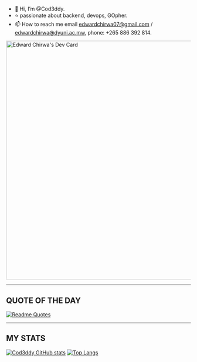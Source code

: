 # 
- 👋 Hi, I’m @Cod3ddy.
- ⭐ passionate about backend, devops, GOpher.
- 📫 How to reach me email edwardchirwa07@gmail.com / edwardchirwa@dyuni.ac.mw, phone: +265 886 392 814.

<a href="https://app.daily.dev/cod3ddy"><img src="https://api.daily.dev/devcards/v2/5oD655HmLaUfHdH7xzS64.png?type=wide&r=3d5" width="652" alt="Edward Chirwa's Dev Card"/></a>

-------------------------------------------------------------------------------------------------------------------------------------

## QUOTE OF THE DAY
[![Readme Quotes](https://quotes-github-readme.vercel.app/api?type=horizontal&theme=dark)](https://github.com/piyushsuthar/github-readme-quotes)

-------------------------------------------------------------------------------------------------------------------------------------

## MY STATS
[![Cod3ddy GitHub stats](https://github-readme-stats.vercel.app/api?username=Cod3ddy&show_icons=true&theme=radical)](https://github.com/Cod3ddy/github-readme-stats)
[![Top Langs](https://github-readme-stats.vercel.app/api/top-langs/?username=Cod3ddy&hide=css&langs_count=8&layout=compact)](https://github.com/Cod3ddy/github-readme-stats)

